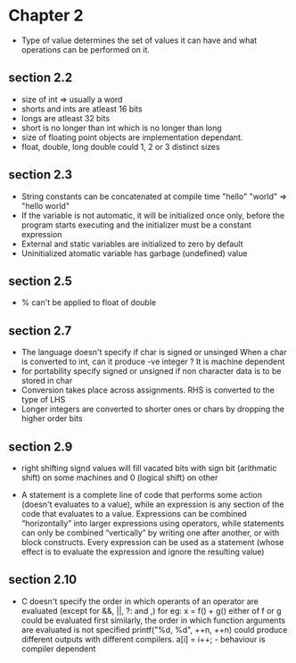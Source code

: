 # Chapter 2

- Type of value determines the set of values it can have and what operations can be performed on it.

## section 2.2
 - size of int => usually a word
 - shorts and ints are atleast 16 bits
 - longs are atleast 32 bits
 - short is no longer than int which is no longer than long
 - size of floating point objects are implementation dependant.
 - float, double, long double could 1, 2 or 3 distinct sizes

## section 2.3
- String constants can be concatenated at compile time
  "hello" "world" => "hello world"
- If the variable is not automatic, it will be initialized once only, before the program
  starts executing and the initializer must be a constant expression
- External and static variables are initialized to zero by default
- Uninitialized atomatic variable has garbage (undefined) value


## section 2.5
- % can't be applied to float of double

## section 2.7
- The language doesn't specify if char is signed or unsinged
  When a char is converted to int, can it produce -ve integer ?
  It is machine dependent
- for portability specify signed or unsigned if non character data is to be stored in char
- Conversion takes place across assignments. RHS is converted to the type of LHS
- Longer integers are converted to shorter ones or chars by dropping the higher order bits

## section 2.9
- right shifting signd values will fill vacated bits with sign bit (arithmatic shift) on some
  machines and 0 (logical shift) on other

- A statement is a complete line of code that performs some action (doesn't
  evaluates to a value), while an expression is any section of the code that
  evaluates to a value. Expressions can be combined “horizontally” into larger
  expressions using operators, while statements can only be combined
  “vertically” by writing one after another, or with block constructs. Every
  expression can be used as a statement (whose effect is to evaluate the
  expression and ignore the resulting value)

## section 2.10
- C doesn't specify the order in which operants of an operator are evaluated
  (except for &&, ||, ?: and ,)
  for eg: x = f() + g() either of f or g could be evaluated first
  similarly, the order in which function arguments are evaluated is not specified
  printf("%d, %d", ++n, ++n) could produce different outputs with different compilers.
  a[i] = i++; - behaviour is compiler dependent
